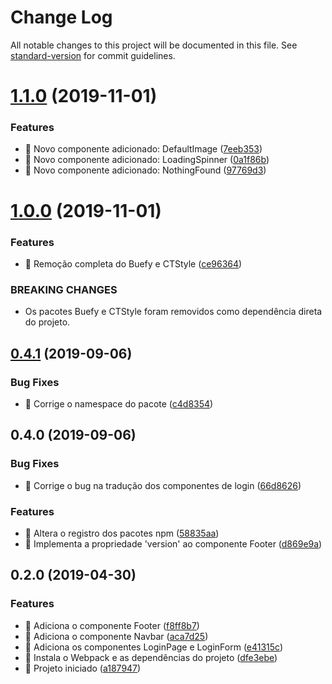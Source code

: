 # Change Log

All notable changes to this project will be documented in this file. See [standard-version](https://github.com/conventional-changelog/standard-version) for commit guidelines.

# [1.1.0](https://github.com/ctvoicer/vue-components/compare/v1.0.0...v1.1.0) (2019-11-01)


### Features

* 🎸 Novo componente adicionado: DefaultImage ([7eeb353](https://github.com/ctvoicer/vue-components/commit/7eeb353))
* 🎸 Novo componente adicionado: LoadingSpinner ([0a1f86b](https://github.com/ctvoicer/vue-components/commit/0a1f86b))
* 🎸 Novo componente adicionado: NothingFound ([97769d3](https://github.com/ctvoicer/vue-components/commit/97769d3))



# [1.0.0](https://github.com/ctvoicer/vue-components/compare/v0.4.1...v1.0.0) (2019-11-01)


### Features

* 🎸 Remoção completa do Buefy e CTStyle ([ce96364](https://github.com/ctvoicer/vue-components/commit/ce96364))


### BREAKING CHANGES

* Os pacotes Buefy e CTStyle foram removidos como dependência direta do projeto.



## [0.4.1](https://github.com/ctvoicer/vue-components/compare/v0.4.0...v0.4.1) (2019-09-06)


### Bug Fixes

* 🐛 Corrige o namespace do pacote ([c4d8354](https://github.com/ctvoicer/vue-components/commit/c4d8354))



## 0.4.0 (2019-09-06)


### Bug Fixes

* 🐛 Corrige o bug na tradução dos componentes de login ([66d8626](https://github.com/ctvoicer/vue-components/commit/66d8626))


### Features

* 🎸 Altera o registro dos pacotes npm ([58835aa](https://github.com/ctvoicer/vue-components/commit/58835aa))
* 🎸 Implementa a propriedade 'version' ao componente Footer ([d869e9a](https://github.com/ctvoicer/vue-components/commit/d869e9a))



## 0.2.0 (2019-04-30)


### Features

* 🎸 Adiciona o componente Footer ([f8ff8b7](https://github.com/ctvoicer/vue-components/commit/f8ff8b7))
* 🎸 Adiciona o componente Navbar ([aca7d25](https://github.com/ctvoicer/vue-components/commit/aca7d25))
* 🎸 Adiciona os componentes LoginPage e LoginForm ([e41315c](https://github.com/ctvoicer/vue-components/commit/e41315c))
* 🎸 Instala o Webpack e as dependências do projeto ([dfe3ebe](https://github.com/ctvoicer/vue-components/commit/dfe3ebe))
* 🎸 Projeto iniciado ([a187947](https://github.com/ctvoicer/vue-components/commit/a187947))
